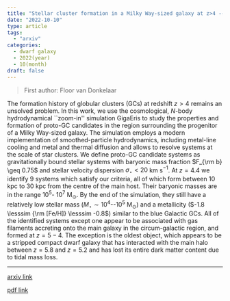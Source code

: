 ```yaml
---
title: "Stellar cluster formation in a Milky Way-sized galaxy at z>4 -- I. The proto-globular cluster population and the imposter amongst us"
date: "2022-10-10"
type: article
tags:
  - "arxiv"
categories:
  - dwarf galaxy
  - 2022(year)
  - 10(month)
draft: false
---
```

> First author: Floor van Donkelaar

 The formation history of globular clusters (GCs) at redshift $z > 4$ remains
an unsolved problem. In this work, we use the cosmological, $N$-body
hydrodynamical ``zoom-in'' simulation GigaEris to study the properties and
formation of proto-GC candidates in the region surrounding the progenitor of a
Milky Way-sized galaxy. The simulation employs a modern implementation of
smoothed-particle hydrodynamics, including metal-line cooling and metal and
thermal diffusion and allows to resolve systems at the scale of star clusters.
We define proto-GC candidate systems as gravitationally bound stellar systems
with baryonic mass fraction $F_{\rm b} \geq 0.75$ and stellar velocity
dispersion $\sigma_{\star} < 20$ km s$^{-1}$. At $z=4.4$ we identify 9 systems
which satisfy our criteria, all of which form between 10 kpc to 30 kpc from the
centre of the main host. Their baryonic masses are in the range $10^5$- $10^7$
M$_{\odot}$. By the end of the simulation, they still have a relatively low
stellar mass ($M_{\star} \sim 10^4$--$10^5$ M$_{\odot}$) and a metallicity
($-1.8 \lesssim {\rm [Fe/H]} \lesssim -0.8$) similar to the blue Galactic GCs.
All of the identified systems except one appear to be associated with gas
filaments accreting onto the main galaxy in the circum-galactic region, and
formed at $z=5-4$. The exception is the oldest object, which appears to be a
stripped compact dwarf galaxy that has interacted with the main halo between $z
= 5.8$ and $z=5.2$ and has lost its entire dark matter content due to tidal
mass loss.

---
[arxiv link](http://arxiv.org/abs/2210.04915v1)

[pdf link](http://arxiv.org/pdf/2210.04915v1)